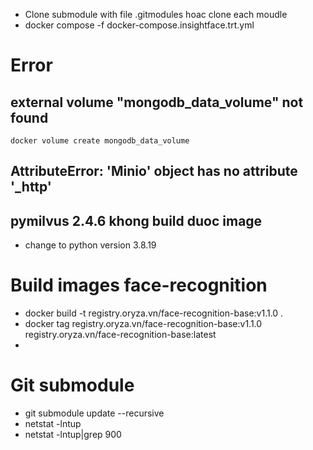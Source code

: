 + Clone submodule with file .gitmodules hoac clone each moudle
+ docker compose -f docker-compose.insightface.trt.yml

# Error
## external volume "mongodb_data_volume" not found
`docker volume create mongodb_data_volume`

## AttributeError: 'Minio' object has no attribute '_http'

## pymilvus 2.4.6 khong build duoc image
+ change to python version 3.8.19

# Build images face-recognition
+ docker build -t registry.oryza.vn/face-recognition-base:v1.1.0 .
+ docker tag registry.oryza.vn/face-recognition-base:v1.1.0 registry.oryza.vn/face-recognition-base:latest
+ 
# Git submodule
+ git submodule update --recursive
+ netstat -lntup
+ netstat -lntup|grep 900